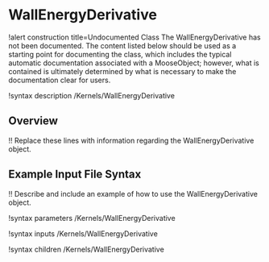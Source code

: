 # WallEnergyDerivative

!alert construction title=Undocumented Class
The WallEnergyDerivative has not been documented. The content listed below should be used as a starting point for
documenting the class, which includes the typical automatic documentation associated with a
MooseObject; however, what is contained is ultimately determined by what is necessary to make the
documentation clear for users.

!syntax description /Kernels/WallEnergyDerivative

## Overview

!! Replace these lines with information regarding the WallEnergyDerivative object.

## Example Input File Syntax

!! Describe and include an example of how to use the WallEnergyDerivative object.

!syntax parameters /Kernels/WallEnergyDerivative

!syntax inputs /Kernels/WallEnergyDerivative

!syntax children /Kernels/WallEnergyDerivative
